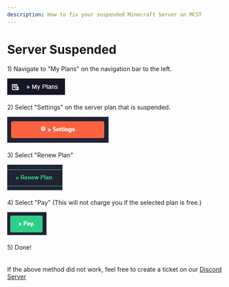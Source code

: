 ```yaml
---
description: How to fix your suspended Minecraft Server on MCST
---
```


# Server Suspended

1\) Navigate to "My Plans" on the navigation bar to the left.

![](<../.gitbook/assets/image (1).png>)\
\
2\) Select "Settings" on the server plan that is suspended.

![](<../.gitbook/assets/image (11).png>)\
\
3\) Select "Renew Plan"

![](<../.gitbook/assets/image (29).png>)\
\
4\) Select "Pay" (This will not charge you if the selected plan is free.)

![](<../.gitbook/assets/image (38).png>)\
\
5\) Done!\
\
\
If the above method did not work, feel free to create a ticket on our [Discord Server](https://discord.gg/dzAxSz5C4x)
